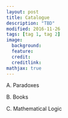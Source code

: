 ```yaml
---
layout: post
title: Catalogue
description: "TBD"
modified: 2016-11-26
tags: [tag 1, tag 2]
image:
  background:
  feature:
  credit:
  creditlink:
mathjax: true
---
```


A. Paradoxes

B. Books

C. Mathematical Logic
